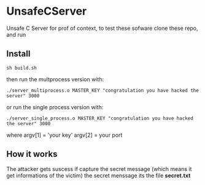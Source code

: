 # UnsafeCServer
Unsafe C Server for prof of context, to test these sofware
clone these repo, and run
## Install
```shel
sh build.sh
```
then run the multprocess version with:
```shel
./server_multiprocess.o MASTER_KEY "congratulation you have hacked the server" 3000
```
or run the single process version  with:
```shel
./server_single_process.o MASTER_KEY "congratulation you have hacked the server" 3000
```

where argv[1] = 'your key'
argv[2] = your port
## How it works
The attacker gets suscess if capture the secret message (which means it get informations of the victim)
the secret menssage its the file **secret.txt**
